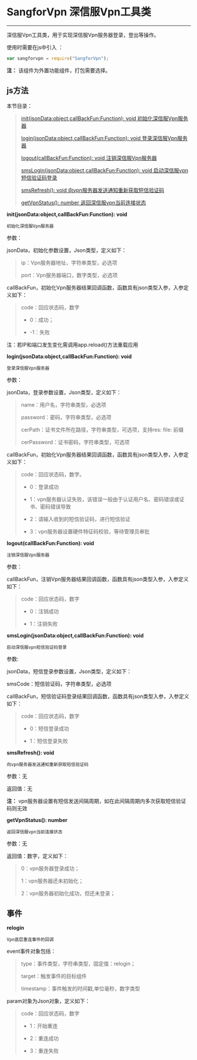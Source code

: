 # SangforVpn  深信服Vpn工具类

----------

深信服Vpn工具类，用于实现深信服Vpn服务器登录，登出等操作。

使用时需要在js中引入 ：

```javascript
var sangforvpn = require("SangforVpn"); 
```

**注：** 该组件为外置功能组件，打包需要选择。

<h2 id="cid_1">js方法</h2>  

本节目录：

> [init(jsonData:object,callBackFun:Function): void    初始化深信服Vpn服务器 ](#ff_0) 
> 
> [login(jsonData:object,callBackFun:Function): void  登录深信服Vpn服务器 ](#ff_1)
> 
> [logout(callBackFun:Function): void  注销深信服Vpn服务器 ](#ff_2) 
> 
> [smsLogin(jsonData:object,callBackFun:Function): void  启动深信服vpn短信验证码登录 ](#ff_3) 
> 
> [smsRefresh(): void 向vpn服务器发送通知重新获取短信验证码](#ff_4)
> 
> [getVpnStatus(): number  返回深信服vpn当前连接状态](#ff_5)




<span id="ff_0">**init(jsonData:object,callBackFun:Function): void**</span>  

<code>初始化深信服Vpn服务器</code>  

参数：  

jsonData，初始化参数设置，Json类型，定义如下：  

> ip：Vpn服务器地址，字符串类型，必选项  
> 
> port：Vpn服务器端口，数字类型，必选项

callBackFun，初始化Vpn服务器结果回调函数，函数具有json类型入参，入参定义如下：

> code：回应状态码，数字
> 
> - 0：成功；
> 
> - -1：失败

注：若IP和端口发生变化需调用app.reload()方法重载应用


<span id="ff_1">**login(jsonData:object,callBackFun:Function): void**</span>  

<code>登录深信服Vpn服务器</code>   

参数：  

jsonData，登录参数设置，Json类型，定义如下：

> name：用户名，字符串类型，必选项
> 
> password：密码，字符串类型，必选项
> 
> cerPath：证书文件所在路径，字符串类型，可选项，支持res: file: 前缀
> 
> cerPassword：证书密码，字符串类型，可选项

callBackFun，初始化Vpn服务器结果回调函数，函数具有json类型入参，入参定义如下：

> code：回应状态码，数字。
> 
> - 0：登录成功
> 
> - 1：vpn服务器认证失败，该错误一般由于认证用户名、密码错误或证书、密码错误导致
> 
> - 2：请输入收到的短信验证码，进行短信验证
> 
> - 3：vpn服务器设置硬件特征码校验，等待管理员审批 

<span id="ff_2">**logout(callBackFun:Function): void**</span>  

<code>注销深信服Vpn服务器</code>  

参数：  

callBackFun，注销Vpn服务器结果回调函数，函数具有json类型入参，入参定义如下：  

> code：回应状态码，数字 
> 
> - 0：注销成功
> 
> - 1：注销失败

<span id="ff_3">**smsLogin(jsonData:object,callBackFun:Function): void**</span>  

<code>启动深信服vpn短信验证码登录</code>  

参数:  

jsonData，短信登录参数设置，Json类型，定义如下：  

smsCode：短信验证码，字符串类型，必选项

callBackFun，短信验证码登录结果回调函数，函数具有json类型入参，入参定义如下：

> code：回应状态码，数字
> 
> - 0：短信登录成功
> 
> - 1：短信登录失败

<span id="ff_4">**smsRefresh(): void**</span>  

<code>向vpn服务器发送通知重新获取短信验证码</code>  

参数：无 

返回值：无

**注：** vpn服务器设置有短信发送间隔周期，如在此间隔周期内多次获取短信验证码则无效

<span id="ff_5">**getVpnStatus(): number**</span>  

<code>返回深信服vpn当前连接状态</code>   

参数：无 

返回值：数字，定义如下：  

> 0：vpn服务器登录成功；
> 
> 1：vpn服务器还未初始化；
> 
> 2：vpn服务器初始化成功，但还未登录；



<h2 id="cid_2">事件</h2>  

<span id="sj_0">**relogin**</span>  

<code>Vpn底层重连事件的回调</code>  

event事件对象包括：

> type：事件类型，字符串类型，固定值：relogin；
> 
> target：触发事件的目标组件 
> 
> timestamp：事件触发的时间戳,单位毫秒，数字类型

param对象为Json对象，定义如下：

> code：回应状态码，数字
> 
> - 1：开始重连
> 
> - 2：重连成功
> 
> - 3：重连失败

